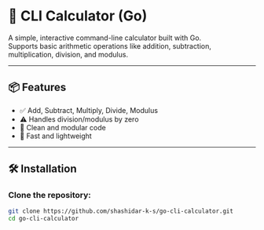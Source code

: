 # 🧮 CLI Calculator (Go)

A simple, interactive command-line calculator built with Go.  
Supports basic arithmetic operations like addition, subtraction, multiplication, division, and modulus.

---

## 📦 Features

- ✅ Add, Subtract, Multiply, Divide, Modulus
- ⚠️ Handles division/modulus by zero
- 🧼 Clean and modular code
- 🚀 Fast and lightweight

---

## 🛠 Installation

### Clone the repository:

```bash
git clone https://github.com/shashidar-k-s/go-cli-calculator.git
cd go-cli-calculator
